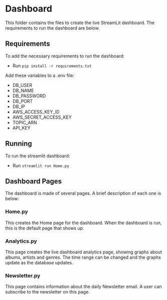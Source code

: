 # Dashboard

This folder contains the files to create the live StreamLit dashboard. The requirements to run the dashboard are below.

## Requirements

To add the necessary requirements to run the dashboard:

- Run `pip install -r requirements.txt`

Add these variables to a .env file:

- DB_USER
- DB_NAME
- DB_PASSWORD
- DB_PORT
- DB_IP
- AWS_ACCESS_KEY_ID
- AWS_SECRET_ACCESS_KEY
- TOPIC_ARN
- API_KEY

## Running

To run the streamlit dashboard:

- Run `streamlit run Home.py`

## Dashboard Pages

The dashboard is made of several pages. A brief description of each one is below:

### Home.py

This creates the Home page for the dashboard. When the dashboard is run, this is the default page that shows up.

### Analytics.py

This page creates the live dashboard analytics page, showing graphs about albums, artists and genres. The time range can be changed and the graphs update as the database updates.

### Newsletter.py

This page contains information about the daily Newsletter email. A user can subscribe to the newsletter on this page.